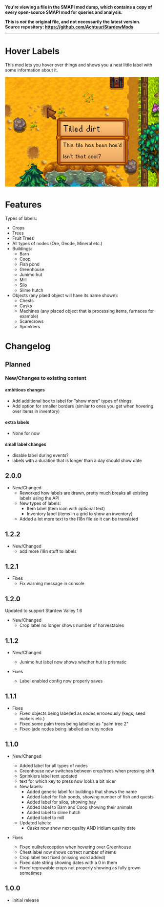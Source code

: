 **You're viewing a file in the SMAPI mod dump, which contains a copy of every open-source SMAPI mod
for queries and analysis.**

**This is _not_ the original file, and not necessarily the latest version.**  
**Source repository: https://github.com/Achtuur/StardewMods**

----

# Hover Labels

This mod lets you hover over things and shows you a neat little label with some information about it.

![Example label showing tilled dirt](./docs/images//examplelabel.png)
# Features

Types of labels:

* Crops
* Trees
* Fruit Trees
* All types of nodes (Ore, Geode, Mineral etc.)
* Buildings:
  * Barn
  * Coop
  * Fish pond
  * Greenhouse
  * Junimo hut
  * Mill
  * Silo
  * Slime hutch
* Objects (any plaed object will have its name shown):
  * Chests
  * Casks
  * Machines (any placed object that is processing items, furnaces for example)
  * Scarecrows
  * Sprinklers

# Changelog

## Planned

### New/Changes to existing content

#### ambitious changes
* Add additional box to label for "show more" types of things.
* Add option for smaller borders (similar to ones you get when hovering over items in inventory)

#### extra labels
* None for now

#### small label changes

* disable label during events?
* labels with a duration that is longer than a day should show date

## 2.0.0
* New/Changed
    * Reworked how labels are drawn, pretty much breaks all existing labels using the API
    * New types of labels:
        * Item label (item icon with optional text)
        * Inventory label (items in a grid to show an inventory)
    * Added a lot more text to the I18n file so it can be translated



## 1.2.2
* New/Changed
  * add more i18n stuff to labels


## 1.2.1
* Fixes
    * Fix warning message in console
 
## 1.2.0

Updated to support Stardew Valley 1.6

* New/Changed
  * Crop label no longer shows number of harvestables


## 1.1.2
* New/Changed
  * Junimo hut label now shows whether hut is prismatic

* Fixes
  * Label enabled config now properly saves

## 1.1.1
* Fixes
  * Fixed objects being labelled as nodes erroneously (kegs, seed makers etc.)
  * Fixed some palm trees being labelled as "palm tree 2"
  * Fixed jade nodes being labelled as ruby nodes

## 1.1.0
* New/Changed
  * Added label for all types of nodes
  * Greenhouse now switches between crop/trees when pressing shift
  * Sprinklers label text updated
  * text for which key to press now looks a bit nicer
  * New labels:
    * Added generic label for buildings that shows the name
    * Added label for fish ponds, showing number of fish and quests
    * Added label for silos, showing hay
    * Added label to Barn and Coop showing their animals
  	* Added label to slime hutch
    * Added label to mill
  * Updated labels:
    * Casks now show next quality AND iridium quality date

* Fixes
  * Fixed nullrefexception when hovering over Greenhouse
  * Chest label now shows correct number of items
  * Crop label text fixed (missing word added)
  * Fixed date string showing dates with a 0 in them
  * Fixed regrowable crops not properly showing as fully grown sometimes

## 1.0.0

* Initial release

